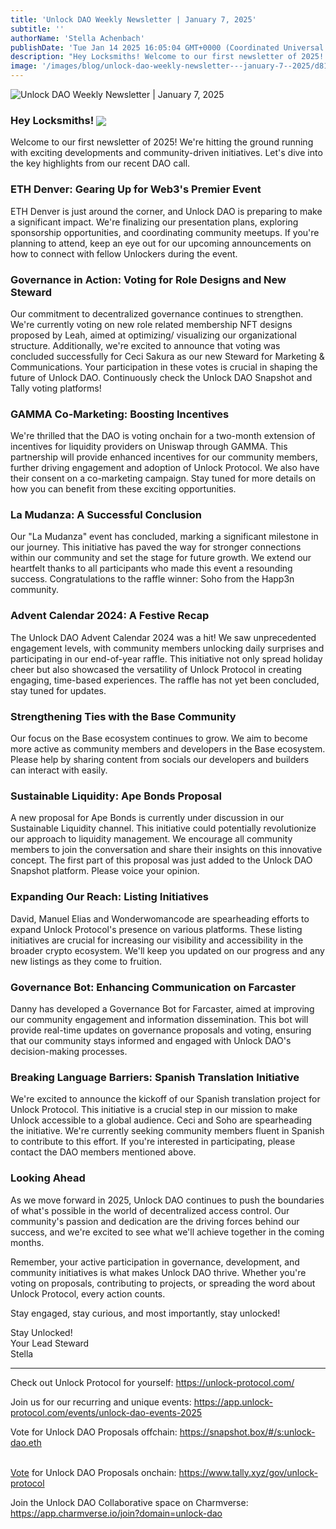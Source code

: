 ```yaml
---
title: 'Unlock DAO Weekly Newsletter | January 7, 2025'
subtitle: ''
authorName: 'Stella Achenbach'
publishDate: 'Tue Jan 14 2025 16:05:04 GMT+0000 (Coordinated Universal Time)'
description: "Hey Locksmiths! Welcome to our first newsletter of 2025! We're hitting the ground running with exciting developments and community-driven initiatives. Let's dive into the key highlights from our recent DAO call.ETH Denver: Gearing Up for Web3's Premier EventETH Denver is just around the corner, and Unlock DAO is preparing to make a significant impact. We're finalizing our presentation plans, exploring sponsorship opportunities, and coordinating community meetups. If you're planning to attend,..."
image: '/images/blog/unlock-dao-weekly-newsletter---january-7--2025/d814d418f16a5f64b37035b6bff62668.jpg'
---
```


![Unlock DAO Weekly Newsletter | January 7, 2025](https://storage.googleapis.com/papyrus_images/d814d418f16a5f64b37035b6bff62668.jpg)

<div class="relative header-and-anchor"><h3 id="h-hey-locksmiths">Hey Locksmiths! <span data-name="unlock" class="emoji" data-type="emoji"><img src="/images/blog/unlock-dao-weekly-newsletter---january-7--2025/1f513.png" draggable="false" loading="lazy" align="absmiddle"></span></h3></div><p>Welcome to our first newsletter of 2025! We're hitting the ground running with exciting developments and community-driven initiatives. Let's dive into the key highlights from our recent DAO call.</p><div class="relative header-and-anchor"><h3 id="h-eth-denver-gearing-up-for-web3s-premier-event">ETH Denver: Gearing Up for Web3's Premier Event</h3></div><p>ETH Denver is just around the corner, and Unlock DAO is preparing to make a significant impact. We're finalizing our presentation plans, exploring sponsorship opportunities, and coordinating community meetups. If you're planning to attend, keep an eye out for our upcoming announcements on how to connect with fellow Unlockers during the event.</p><div class="relative header-and-anchor"><h3 id="h-governance-in-action-voting-for-role-designs-and-new-steward">Governance in Action: Voting for Role Designs and New Steward</h3></div><p>Our commitment to decentralized governance continues to strengthen. We're currently voting on new role related membership NFT designs proposed by Leah, aimed at optimizing/ visualizing our organizational structure. Additionally, we're excited to announce that voting was concluded successfully for Ceci Sakura as our new Steward for Marketing &amp; Communications. Your participation in these votes is crucial in shaping the future of Unlock DAO. Continuously check the Unlock DAO Snapshot and Tally voting platforms!</p><div class="relative header-and-anchor"><h3 id="h-gamma-co-marketing-boosting-incentives">GAMMA Co-Marketing: Boosting Incentives</h3></div><p>We're thrilled that the DAO is voting onchain for a two-month extension of incentives for liquidity providers on Uniswap through GAMMA. This partnership will provide enhanced incentives for our community members, further driving engagement and adoption of Unlock Protocol. We also have their consent on a co-marketing campaign. Stay tuned for more details on how you can benefit from these exciting opportunities.</p><div class="relative header-and-anchor"><h3 id="h-la-mudanza-a-successful-conclusion">La Mudanza: A Successful Conclusion</h3></div><p>Our "La Mudanza" event has concluded, marking a significant milestone in our journey. This initiative has paved the way for stronger connections within our community and set the stage for future growth. We extend our heartfelt thanks to all participants who made this event a resounding success. Congratulations to the raffle winner: Soho from the Happ3n community.</p><div class="relative header-and-anchor"><h3 id="h-advent-calendar-2024-a-festive-recap">Advent Calendar 2024: A Festive Recap</h3></div><p>The Unlock DAO Advent Calendar 2024 was a hit! We saw unprecedented engagement levels, with community members unlocking daily surprises and participating in our end-of-year raffle. This initiative not only spread holiday cheer but also showcased the versatility of Unlock Protocol in creating engaging, time-based experiences. The raffle has not yet been concluded, stay tuned for updates.</p><div class="relative header-and-anchor"><h3 id="h-strengthening-ties-with-the-base-community">Strengthening Ties with the Base Community</h3></div><p>Our focus on the Base ecosystem continues to grow. We aim to become more active as community members and developers in the Base ecosystem. Please help by sharing content from socials our developers and builders can interact with easily.</p><div class="relative header-and-anchor"><h3 id="h-sustainable-liquidity-ape-bonds-proposal">Sustainable Liquidity: Ape Bonds Proposal</h3></div><p>A new proposal for Ape Bonds is currently under discussion in our Sustainable Liquidity channel. This initiative could potentially revolutionize our approach to liquidity management. We encourage all community members to join the conversation and share their insights on this innovative concept. The first part of this proposal was just added to the Unlock DAO Snapshot platform. Please voice your opinion.</p><div class="relative header-and-anchor"><h3 id="h-expanding-our-reach-listing-initiatives">Expanding Our Reach: Listing Initiatives</h3></div><p>David, Manuel Elias and Wonderwomancode are spearheading efforts to expand Unlock Protocol's presence on various platforms. These listing initiatives are crucial for increasing our visibility and accessibility in the broader crypto ecosystem. We'll keep you updated on our progress and any new listings as they come to fruition.</p><div class="relative header-and-anchor"><h3 id="h-governance-bot-enhancing-communication-on-farcaster">Governance Bot: Enhancing Communication on Farcaster</h3></div><p>Danny has developed a Governance Bot for Farcaster, aimed at improving our community engagement and information dissemination. This bot will provide real-time updates on governance proposals and voting, ensuring that our community stays informed and engaged with Unlock DAO's decision-making processes.</p><div class="relative header-and-anchor"><h3 id="h-breaking-language-barriers-spanish-translation-initiative">Breaking Language Barriers: Spanish Translation Initiative</h3></div><p>We're excited to announce the kickoff of our Spanish translation project for Unlock Protocol. This initiative is a crucial step in our mission to make Unlock accessible to a global audience. Ceci and Soho are spearheading the initiative. We're currently seeking community members fluent in Spanish to contribute to this effort. If you're interested in participating, please contact the DAO members mentioned above.</p><div class="relative header-and-anchor"><h3 id="h-looking-ahead">Looking Ahead</h3></div><p>As we move forward in 2025, Unlock DAO continues to push the boundaries of what's possible in the world of decentralized access control. Our community's passion and dedication are the driving forces behind our success, and we're excited to see what we'll achieve together in the coming months.</p><p>Remember, your active participation in governance, development, and community initiatives is what makes Unlock DAO thrive. Whether you're voting on proposals, contributing to projects, or spreading the word about Unlock Protocol, every action counts.</p><p>Stay engaged, stay curious, and most importantly, stay unlocked!</p><p>Stay Unlocked!<br>Your Lead Steward<br>Stella</p><hr><p>Check out Unlock Protocol for yourself: <a target="_blank" rel="noopener noreferrer nofollow ugc" class="dont-break-out" href="https://unlock-protocol.com/">https://unlock-protocol.com/</a></p><p>Join us for our recurring and unique events: <a target="_blank" rel="noopener noreferrer nofollow ugc" class="dont-break-out" href="https://app.unlock-protocol.com/events/unlock-dao-events-2025">https://app.unlock-protocol.com/events/unlock-dao-events-2025</a></p><p>Vote for Unlock DAO Proposals offchain: <a target="_blank" rel="noopener noreferrer nofollow ugc" class="dont-break-out" href="https://snapshot.box/#/s:unlock-dao.eth￼Vote">https://snapshot.box/#/s:unlock-dao.eth</a></p><p><a target="_blank" rel="noopener noreferrer nofollow ugc" class="dont-break-out" href="https://snapshot.box/#/s:unlock-dao.eth￼Vote"><br>Vote</a> for Unlock DAO Proposals onchain: <a target="_blank" rel="noopener noreferrer nofollow ugc" class="dont-break-out" href="https://www.tally.xyz/gov/unlock-protocol">https://www.tally.xyz/gov/unlock-protocol</a></p><p>Join the Unlock DAO Collaborative space on Charmverse: <a target="_blank" rel="noopener noreferrer nofollow ugc" class="dont-break-out" href="https://app.charmverse.io/join?domain=unlock-dao">https://app.charmverse.io/join?domain=unlock-dao</a></p>
